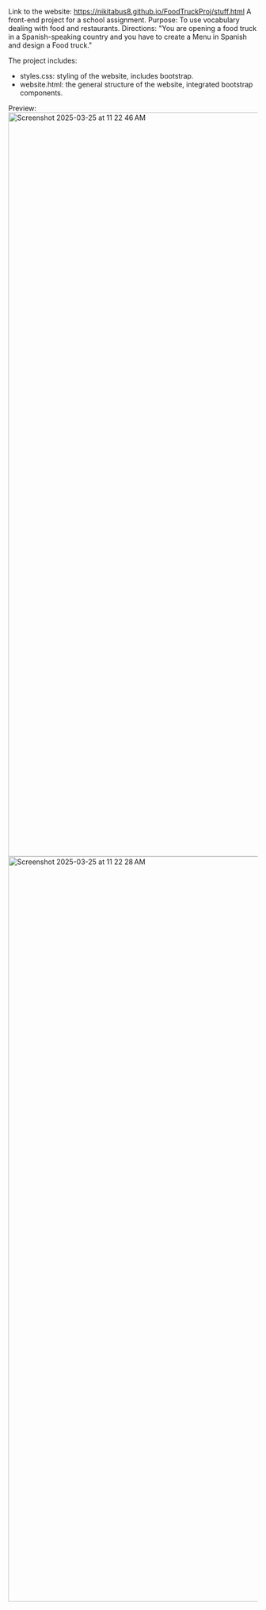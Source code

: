 Link to the website: https://nikitabus8.github.io/FoodTruckProj/stuff.html
A front-end project for a school assignment.
Purpose: To use vocabulary dealing with food and restaurants.
Directions: "You are opening a food truck in a Spanish-speaking country and you have to create a Menu in Spanish and design a Food truck."

The project includes:
- styles.css: styling of the website, includes bootstrap.
- website.html: the general structure of the website, integrated bootstrap components.

Preview:
<img width="1499" alt="Screenshot 2025-03-25 at 11 22 46 AM" src="https://github.com/user-attachments/assets/c4ae5fe3-f2f9-47e2-aef3-be8ef3013c5b" />
<img width="1501" alt="Screenshot 2025-03-25 at 11 22 28 AM" src="https://github.com/user-attachments/assets/6d6b324b-ee99-48a2-8b0e-82a965b47e0a" />
